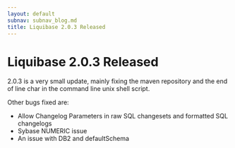 ```yaml
---
layout: default
subnav: subnav_blog.md
title: Liquibase 2.0.3 Released
---
```

# Liquibase 2.0.3 Released

2.0.3 is a very small update, mainly fixing the maven repository and the end of line char in the command line unix shell script.


Other bugs fixed are:


- Allow Changelog Parameters in raw SQL changesets and formatted SQL changelogs
- Sybase NUMERIC issue
- An issue with DB2 and defaultSchema

